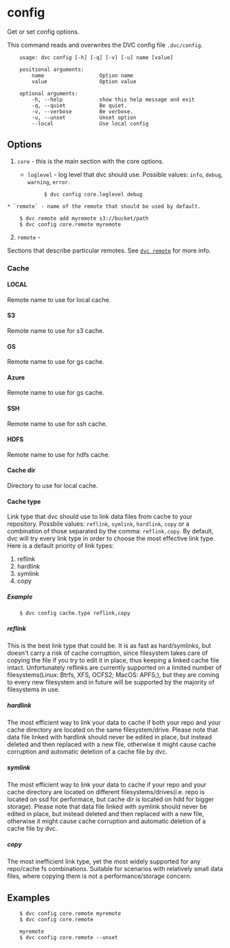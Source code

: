 # config

Get or set config options.

This command reads and overwrites the DVC config file `.dvc/config`.


```usage
    usage: dvc config [-h] [-q] [-v] [-u] name [value]

    positional arguments:
        name                  Option name
        value                 Option value

    optional arguments:
        -h, --help            show this help message and exit
        -q, --quiet           Be quiet.
        -v, --verbose         Be verbose.
        -u, --unset           Unset option
        --local               Use local config
```

## Options

1. `core` - this is the main section with the core options.

    * `loglevel` - log level that dvc should use. Possible values: `info`,
    `debug`, `warning`, `error`.

```dvc
            $ dvc config core.loglevel debug
```

    * `remote` - name of the remote that should be used by default.

```dvc
    $ dvc remote add myremote s3://bucket/path
    $ dvc config core.remote myremote
```

2. `remote` -

Sections that describe particular remotes. See
[`dvc remote`](https://dvc.org/doc/commands-reference/remote) for more info.

### Cache

#### LOCAL
Remote name to use for local cache.

#### S3
Remote name to use for s3 cache.

#### GS
Remote name to use for gs cache.

#### Azure
Remote name to use for gs cache.

#### SSH
Remote name to use for ssh cache.

#### HDFS
Remote name to use for hdfs cache.

#### Cache dir
Directory to use for local cache.

#### Cache type
Link type that dvc should use to link data files from cache to your repository.
Possbile values: `reflink`, `symlink`, `hardlink`, `copy` or a combination of
those separated by the comma: `reflink,copy`. By default, dvc will try every
link type in order to choose the most effective link type. Here is a default
priority of link types:

1. reflink
2. hardlink
3. symlink
4. copy

##### Example
```dvc
    $ dvc config cache.type reflink,copy
```

##### reflink
This is the best link type that could be. It is as fast as hard/symlinks, but
doesn't carry a risk of cache corruption, since filesystem takes care of
copying the file if you try to edit it in place, thus keeping a linked cache
file intact. Unfortunately reflinks are currently supported on a limited number
of filesystems(Linux: Btrfs, XFS, OCFS2; MacOS: APFS;), but they are coming
to every new filesystem and in future will be supported by the majority of
filesystems in use.

##### hardlink
The most efficient way to link your data to cache if both your repo and your
cache directory are located on the same filesystem/drive. Please note that
data file linked with hardlink should never be edited in place, but instead
deleted and then replaced with a new file, otherwise it might cause cache
corruption and automatic deletion of a cache file by dvc.

##### symlink
The most efficient way to link your data to cache if your repo and your cache
directory are located on different filesystems/drives(i.e. repo is located
on ssd for performace, but cache dir is located on hdd for bigger storage).
Please note that data file linked with symlink should never be edited in
place, but instead deleted and then replaced with a new file, otherwise it
might cause cache corruption and automatic deletion of a cache file by dvc.

##### copy
The most inefficient link type, yet the most widely supported for any
repo/cache fs combinations. Suitable for scenarios with relatively small data
files, where copying them is not a performance/storage concern.

## Examples

```dvc
    $ dvc config core.remote myremote
    $ dvc config core.remote

    myremote
    $ dvc config core.remote --unset
```
